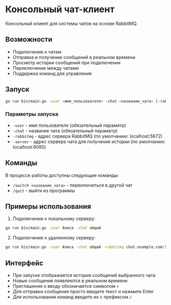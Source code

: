 # Консольный чат-клиент

Консольный клиент для системы чатов на основе RabbitMQ.

## Возможности

- Подключение к чатам
- Отправка и получение сообщений в реальном времени
- Просмотр истории сообщений при подключении
- Переключение между чатами
- Поддержка команд для управления

## Запуск

```bash
go run bin/main.go -user <имя_пользователя> -chat <название_чата> [-rabbitmq <адрес:порт>] [-server <адрес:порт>]
```

### Параметры запуска

- `-user` - имя пользователя (обязательный параметр)
- `-chat` - название чата (обязательный параметр)
- `-rabbitmq` - адрес сервера RabbitMQ (по умолчанию: localhost:5672)
- `-server` - адрес сервера чата для получения истории (по умолчанию: localhost:8080)

## Команды

В процессе работы доступны следующие команды:

- `/switch <название_чата>` - переключиться в другой чат
- `/quit` - выйти из программы

## Примеры использования

1. Подключение к локальному серверу:
```bash
go run bin/main.go -user Алиса -chat общий
```

2. Подключение к удаленному серверу:
```bash
go run bin/main.go -user Алиса -chat общий -rabbitmq chat.example.com:5672 -server chat.example.com:8080
```

## Интерфейс

- При запуске отображается история сообщений выбранного чата
- Новые сообщения появляются в реальном времени
- Приглашение к вводу обозначается символом `>`
- Для отправки сообщения просто введите текст и нажмите Enter
- Для использования команд введите их с префиксом `/` 